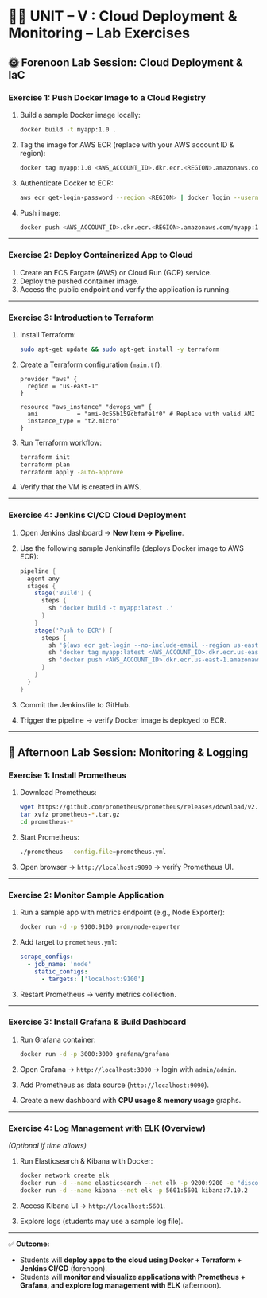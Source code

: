 # 🧑‍💻 UNIT – V : Cloud Deployment & Monitoring – Lab Exercises

## 🌞 Forenoon Lab Session: Cloud Deployment & IaC

### **Exercise 1: Push Docker Image to a Cloud Registry**

1. Build a sample Docker image locally:

   ```bash
   docker build -t myapp:1.0 .
   ```
2. Tag the image for AWS ECR (replace with your AWS account ID & region):

   ```bash
   docker tag myapp:1.0 <AWS_ACCOUNT_ID>.dkr.ecr.<REGION>.amazonaws.com/myapp:1.0
   ```
3. Authenticate Docker to ECR:

   ```bash
   aws ecr get-login-password --region <REGION> | docker login --username AWS --password-stdin <AWS_ACCOUNT_ID>.dkr.ecr.<REGION>.amazonaws.com
   ```
4. Push image:

   ```bash
   docker push <AWS_ACCOUNT_ID>.dkr.ecr.<REGION>.amazonaws.com/myapp:1.0
   ```

---

### **Exercise 2: Deploy Containerized App to Cloud**

1. Create an ECS Fargate (AWS) or Cloud Run (GCP) service.
2. Deploy the pushed container image.
3. Access the public endpoint and verify the application is running.

---

### **Exercise 3: Introduction to Terraform**

1. Install Terraform:

   ```bash
   sudo apt-get update && sudo apt-get install -y terraform
   ```
2. Create a Terraform configuration (`main.tf`):

   ```hcl
   provider "aws" {
     region = "us-east-1"
   }

   resource "aws_instance" "devops_vm" {
     ami           = "ami-0c55b159cbfafe1f0" # Replace with valid AMI
     instance_type = "t2.micro"
   }
   ```
3. Run Terraform workflow:

   ```bash
   terraform init
   terraform plan
   terraform apply -auto-approve
   ```
4. Verify that the VM is created in AWS.

---

### **Exercise 4: Jenkins CI/CD Cloud Deployment**

1. Open Jenkins dashboard → **New Item → Pipeline**.
2. Use the following sample Jenkinsfile (deploys Docker image to AWS ECR):

   ```groovy
   pipeline {
     agent any
     stages {
       stage('Build') {
         steps {
           sh 'docker build -t myapp:latest .'
         }
       }
       stage('Push to ECR') {
         steps {
           sh '$(aws ecr get-login --no-include-email --region us-east-1)'
           sh 'docker tag myapp:latest <AWS_ACCOUNT_ID>.dkr.ecr.us-east-1.amazonaws.com/myapp:latest'
           sh 'docker push <AWS_ACCOUNT_ID>.dkr.ecr.us-east-1.amazonaws.com/myapp:latest'
         }
       }
     }
   }
   ```
3. Commit the Jenkinsfile to GitHub.
4. Trigger the pipeline → verify Docker image is deployed to ECR.

---

## 🌆 Afternoon Lab Session: Monitoring & Logging

### **Exercise 1: Install Prometheus**

1. Download Prometheus:

   ```bash
   wget https://github.com/prometheus/prometheus/releases/download/v2.52.0/prometheus-2.52.0.linux-amd64.tar.gz
   tar xvfz prometheus-*.tar.gz
   cd prometheus-*
   ```
2. Start Prometheus:

   ```bash
   ./prometheus --config.file=prometheus.yml
   ```
3. Open browser → `http://localhost:9090` → verify Prometheus UI.

---

### **Exercise 2: Monitor Sample Application**

1. Run a sample app with metrics endpoint (e.g., Node Exporter):

   ```bash
   docker run -d -p 9100:9100 prom/node-exporter
   ```
2. Add target to `prometheus.yml`:

   ```yaml
   scrape_configs:
     - job_name: 'node'
       static_configs:
         - targets: ['localhost:9100']
   ```
3. Restart Prometheus → verify metrics collection.

---

### **Exercise 3: Install Grafana & Build Dashboard**

1. Run Grafana container:

   ```bash
   docker run -d -p 3000:3000 grafana/grafana
   ```
2. Open Grafana → `http://localhost:3000` → login with `admin/admin`.
3. Add Prometheus as data source (`http://localhost:9090`).
4. Create a new dashboard with **CPU usage & memory usage** graphs.

---

### **Exercise 4: Log Management with ELK (Overview)**

*(Optional if time allows)*

1. Run Elasticsearch & Kibana with Docker:

   ```bash
   docker network create elk
   docker run -d --name elasticsearch --net elk -p 9200:9200 -e "discovery.type=single-node" elasticsearch:7.10.2
   docker run -d --name kibana --net elk -p 5601:5601 kibana:7.10.2
   ```
2. Access Kibana UI → `http://localhost:5601`.
3. Explore logs (students may use a sample log file).

---

✅ **Outcome:**

* Students will **deploy apps to the cloud using Docker + Terraform + Jenkins CI/CD** (forenoon).
* Students will **monitor and visualize applications with Prometheus + Grafana, and explore log management with ELK** (afternoon).

